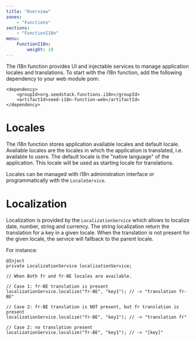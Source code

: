 ```yaml
---
title: "Overview"
zones:
    - "Functions"
sections:
    - "FunctionI18n"
menu:
    FunctionI18n:
        weight: 10
---
```


The i18n function provides UI and injectable services to manage application locales and translations. To start with the
i18n function, add the following dependency to your web module pom:

    <dependency>
        <groupId>org.seedstack.functions.i18n</groupId>
        <artifactId>seed-i18n-function-web</artifactId>
    </dependency>

# Locales

The i18n function stores application available locales and default locale. Available locales are the locales in which
the application is translated, i.e. available to users. The default locale is the "native language" of the application.
This locale will be used as starting locale for translations.

Locales can be managed with i18n administration interface or programmatically with the `LocaleService`.

# Localization

Localization is provided by the `LocalizationService` which allows to localize date, number, string and currency.
The string localization return the translation for a key in a given locale. When the translation is not present 
for the given locale, the service will fallback to the parent locale.

For instance:

```
@Inject
private LocalizationService localizationService;
```

```
// When Both fr and fr-BE locales are available.

// Case 1: fr-BE translation is present
localizationService.localize("fr-BE", "key1"); // -> "translation fr-BE"

// Case 2: fr-BE translation is NOT present, but fr translation is present
localizationService.localize("fr-BE", "key1"); // -> "translation fr"

// Case 2: no translation present
localizationService.localize("fr-BE", "key1"); // -> "[key]"
```













